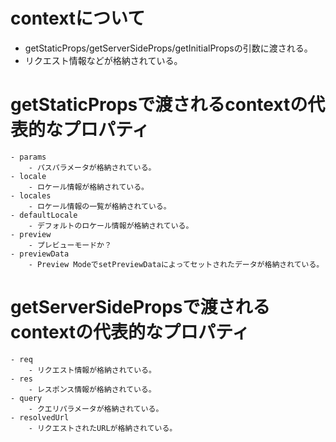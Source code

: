 # contextについて
- getStaticProps/getServerSideProps/getInitialPropsの引数に渡される。
- リクエスト情報などが格納されている。

# getStaticPropsで渡されるcontextの代表的なプロパティ
    - params
        - パスパラメータが格納されている。
    - locale
        - ロケール情報が格納されている。
    - locales
        - ロケール情報の一覧が格納されている。
    - defaultLocale
        - デフォルトのロケール情報が格納されている。
    - preview
        - プレビューモードか？
    - previewData
        - Preview ModeでsetPreviewDataによってセットされたデータが格納されている。
        
# getServerSidePropsで渡されるcontextの代表的なプロパティ
    - req
        - リクエスト情報が格納されている。
    - res
        - レスポンス情報が格納されている。
    - query
        - クエリパラメータが格納されている。
    - resolvedUrl
        - リクエストされたURLが格納されている。
